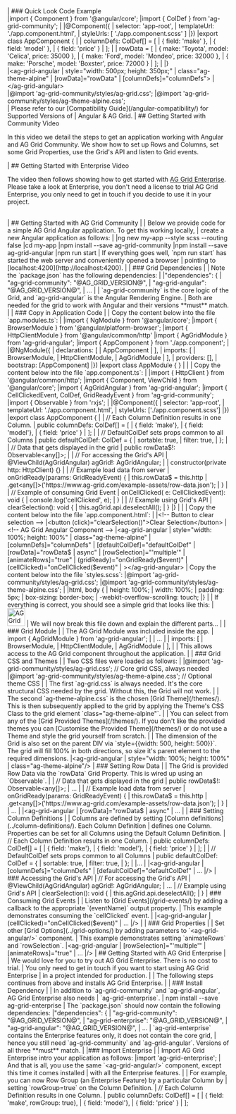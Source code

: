 <framework-specific-section frameworks="angular">
| ### Quick Look Code Example
</framework-specific-section>

<framework-specific-section frameworks="angular">
<tabs>

 <tabs-links>
 <open-in-cta type="stackblitz" href="https://stackblitz.com/edit/ag-grid-angular-hello-world" />
 </tabs-links>

<div tab-label="app.component.ts">
</framework-specific-section>

<framework-specific-section frameworks="angular">
<snippet transform={false} language="ts" lineNumbers="true">
|import { Component } from '@angular/core';
|import { ColDef } from 'ag-grid-community';
|
|@Component({
|    selector: 'app-root',
|    templateUrl: './app.component.html',
|    styleUrls: [ './app.component.scss' ]
|})
|export class AppComponent  {
|
|    columnDefs: ColDef[] = [
|        { field: 'make' },
|        { field: 'model' },
|        { field: 'price' }
|    ];
|
|    rowData = [
|        { make: 'Toyota', model: 'Celica', price: 35000 },
|        { make: 'Ford', model: 'Mondeo', price: 32000 },
|        { make: 'Porsche', model: 'Boxster', price: 72000 }
|    ];
|
|}
</snippet>
</framework-specific-section>

<framework-specific-section frameworks="angular">
</div>
<div tab-label="app.component.html">
</framework-specific-section>

<framework-specific-section frameworks="angular">
<snippet transform={false} language="html" lineNumbers="true">
|&lt;ag-grid-angular
|    style="width: 500px; height: 350px;"
|    class="ag-theme-alpine"
|    [rowData]="rowData"
|    [columnDefs]="columnDefs">
|&lt;/ag-grid-angular>
</snippet>
</framework-specific-section>

<framework-specific-section frameworks="angular">
</div>
<div tab-label="styles.scss">
</framework-specific-section>

<framework-specific-section frameworks="angular">
<snippet transform={false} language="scss" lineNumbers="true">
|@import 'ag-grid-community/styles/ag-grid.css';
|@import 'ag-grid-community/styles/ag-theme-alpine.css';
</snippet>
</framework-specific-section>

<framework-specific-section frameworks="angular">
</div>
</tabs>
<note>
| Please refer to our [Compatibility Guide](/angular-compatibility/) for Supported Versions of
| Angular & AG Grid.
</note>
</framework-specific-section>

<framework-specific-section frameworks="angular">
| ## Getting Started with Community Video
</framework-specific-section>

<framework-specific-section frameworks="angular">
<video-section id="_cRDVM6NlPk" title="Video Tutorial for Getting Started with AG Grid Community">
 <p>
     In this video we detail the steps to get an application working with Angular and AG Grid Community. We show how to set up Rows and Columns, set some Grid Properties, use the Grid's API and listen to Grid events.
 </p>
 </video-section> 
</framework-specific-section>

<framework-specific-section frameworks="angular">
| ## Getting Started with Enterprise Video
</framework-specific-section>

<framework-specific-section frameworks="angular">
<video-section id="xe6i3W6qW5k" title="Getting Started with AG Grid Enterprise">
 <p>
     The video then follows showing how to get started with <a href="../licensing/">AG Grid Enterprise</a>. Please take a look at Enterprise, you don't need a license to trial AG Grid Enterprise, you only need to get in touch if you decide to use it in your project.
 </p>
 <br/>
 </video-section>
</framework-specific-section>

<framework-specific-section frameworks="angular">
| ## Getting Started with AG Grid Community
|
| Below we provide code for a simple AG Grid Angular application. To get this working locally,
| create a new Angular application as follows:
|
</framework-specific-section>

<framework-specific-section frameworks="angular">
<snippet transform={false} language="bash">
|ng new my-app --style scss --routing false
|cd my-app
|npm install --save ag-grid-community
|npm install --save ag-grid-angular
|npm run start
</snippet>
</framework-specific-section>

<framework-specific-section frameworks="angular">
| If everything goes well, `npm run start` has started the web server and conveniently opened a browser
| pointing to [localhost:4200](http://localhost:4200).
|
| ### Grid Dependencies
|
| Note the `package.json` has the following dependencies:
|
</framework-specific-section>

<framework-specific-section frameworks="angular">
<snippet transform={false}>
|"dependencies": {
|    "ag-grid-community": "@AG_GRID_VERSION@",
|    "ag-grid-angular": "@AG_GRID_VERSION@",
|    ...
</snippet>
</framework-specific-section>

<framework-specific-section frameworks="angular">
|
| `ag-grid-community` is the core logic of the Grid, and `ag-grid-angular` is the Angular Rendering Engine.
| Both are needed for the grid to work with Angular and their versions **must** match.
|
| ### Copy in Application Code
|
| Copy the content below into the file `app.modules.ts`:
|
</framework-specific-section>

<framework-specific-section frameworks="angular">
<snippet transform={false}>
|import { NgModule } from '@angular/core';
|import { BrowserModule } from '@angular/platform-browser';
|import { HttpClientModule } from '@angular/common/http'
|import { AgGridModule } from 'ag-grid-angular';
|import { AppComponent } from './app.component';
|
|@NgModule({
|  declarations: [
|    AppComponent
|  ],
|  imports: [
|    BrowserModule,
|    HttpClientModule,
|    AgGridModule
|  ],
|  providers: [],
|  bootstrap: [AppComponent]
|})
|export class AppModule { }
|
</snippet>
</framework-specific-section>

<framework-specific-section frameworks="angular">
|
| Copy the content below into the file `app.component.ts`:
|
</framework-specific-section>

<framework-specific-section frameworks="angular">
<snippet transform="{false}">
|import { HttpClient } from '@angular/common/http';
|import { Component, ViewChild } from '@angular/core';
|import { AgGridAngular } from 'ag-grid-angular';
|import { CellClickedEvent, ColDef, GridReadyEvent } from 'ag-grid-community';
|import { Observable } from 'rxjs';
|
|@Component({
|  selector: 'app-root',
|  templateUrl: './app.component.html',
|  styleUrls: ['./app.component.scss']
|})
|export class AppComponent {
|
|  // Each Column Definition results in one Column.
|  public columnDefs: ColDef[] = [
|    { field: 'make'},
|    { field: 'model'},
|    { field: 'price' }
|  ];
|
|  // DefaultColDef sets props common to all Columns
|  public defaultColDef: ColDef = {
|    sortable: true,
|    filter: true,
|  };
|  
|  // Data that gets displayed in the grid
|  public rowData$!: Observable&lt;any[]>;
|
|  // For accessing the Grid's API
|  @ViewChild(AgGridAngular) agGrid!: AgGridAngular;
|
|  constructor(private http: HttpClient) {}
|
|  // Example load data from server
|  onGridReady(params: GridReadyEvent) {
|    this.rowData$ = this.http
|      .get&lt;any[]>('https://www.ag-grid.com/example-assets/row-data.json');
|  }
|
|  // Example of consuming Grid Event
|  onCellClicked( e: CellClickedEvent): void {
|    console.log('cellClicked', e);
|  }
|
|  // Example using Grid's API
|  clearSelection(): void {
|    this.agGrid.api.deselectAll();
|  }
|}
|
</snippet>
</framework-specific-section>

<framework-specific-section frameworks="angular">
|
| Copy the content below into the file `app.component.html`:
|
</framework-specific-section>

<framework-specific-section frameworks="angular">
<snippet transform="{false}">
|&lt;!-- Button to clear selection -->
|&lt;button (click)="clearSelection()">Clear Selection&lt;/button>
|&lt;!-- AG Grid Angular Component -->
|&lt;ag-grid-angular
|    style="width: 100%; height: 100%"
|    class="ag-theme-alpine"
|    [columnDefs]="columnDefs"
|    [defaultColDef]="defaultColDef"
|    [rowData]="rowData$ | async"
|    [rowSelection]="'multiple'"
|    [animateRows]="true"
|    (gridReady)="onGridReady($event)"
|    (cellClicked)="onCellClicked($event)"
|  >&lt;/ag-grid-angular>
</snippet> 
</framework-specific-section>


<framework-specific-section frameworks="angular">
| Copy the content below into the file `styles.scss`:
</framework-specific-section>

<framework-specific-section frameworks="angular">
<snippet transform={false} language="css">
|@import 'ag-grid-community/styles/ag-grid.css';
|@import 'ag-grid-community/styles/ag-theme-alpine.css';
|
|html, body {
|    height: 100%;
|    width: 100%;
|    padding: 5px;
|    box-sizing: border-box;
|    -webkit-overflow-scrolling: touch;
|}
</snippet>
</framework-specific-section>

<framework-specific-section frameworks="angular">
|
| If everything is correct, you should see a simple grid that looks like this:
|
</framework-specific-section>

<framework-specific-section frameworks="angular">
<img src="../../images/resources/getting-started/step1.png" alt="AG Grid in its simplest form" style="height: 2.5rem"/>
</framework-specific-section>

<framework-specific-section frameworks="angular">
| We will now break this file down and explain the different parts...
|
| ### Grid Module
|
| The AG Grid Module was included inside the app.
</framework-specific-section>

<framework-specific-section frameworks="angular">
<snippet transform={false} language="css">
| import { AgGridModule } from 'ag-grid-angular';
|
| ...
|
|  imports: [
|    BrowserModule,
|    HttpClientModule,
|    AgGridModule
|  ],
|
</snippet>
</framework-specific-section>


<framework-specific-section frameworks="angular">
| This allows access to the AG Grid component throughout the application.
|
| ### Grid CSS and Themes
|
| Two CSS files were loaded as follows:
|
</framework-specific-section>

<framework-specific-section frameworks="angular">
<snippet transform="{false}" language="css">
|@import 'ag-grid-community/styles/ag-grid.css'; // Core grid CSS, always needed
|@import 'ag-grid-community/styles/ag-theme-alpine.css'; // Optional theme CSS
</snippet>
</framework-specific-section>

<framework-specific-section frameworks="angular">
|
| The first `ag-grid.css` is always needed. It's the core structural CSS needed by the grid. Without this, the Grid will not work.
|
| The second `ag-theme-alpine.css` is the chosen [Grid Theme](/themes/). This is then subsequently applied to the grid by applying the Theme's CSS Class to the grid element `class="ag-theme-alpine"`.
|
| You can select from any of the [Grid Provided Themes](/themes/). If you don't like the provided themes you can [Customise the Provided Theme](/themes/) or do not use a Theme and style the grid yourself from scratch.
|
| The dimension of the Grid is also set on the parent DIV via `style={{width: 500, height: 500}}`. The grid will fill 100% in both directions, so size it's parent element to the required dimensions.
</framework-specific-section>

<framework-specific-section frameworks="angular">
<snippet transform={false} language="html">
|&lt;ag-grid-angular
|    style="width: 100%; height: 100%"
|    class="ag-theme-alpine"/>
</snippet>
</framework-specific-section>

<framework-specific-section frameworks="angular">
| ### Setting Row Data
|
| The Grid is provided Row Data via the `rowData` Grid Property. This is wired up using an `Observable`.
|
</framework-specific-section>

<framework-specific-section frameworks="angular">
<snippet transform="{false}">
| // Data that gets displayed in the grid
| public rowData$!: Observable&lt;any[]>;
| ...
|
| // Example load data from server
| onGridReady(params: GridReadyEvent) {
|   this.rowData$ = this.http
|     .get&lt;any[]>('https://www.ag-grid.com/example-assets/row-data.json');
| }
|
| ...
|
|&lt;ag-grid-angular
|    [rowData]="rowData$ | async"
|    ...
</snippet>
</framework-specific-section>

<framework-specific-section frameworks="angular">
|
| ### Setting Column Definitions
|
| Columns are defined by setting [Column definitions](../column-definitions/). Each Column Definition
| defines one Column. Properties can be set for all Columns using the Default Column Definition.
</framework-specific-section>

<framework-specific-section frameworks="angular">
<snippet transform={false}>
| // Each Column Definition results in one Column.
| public columnDefs: ColDef[] = [
|   { field: 'make'},
|   { field: 'model'},
|   { field: 'price' }
| ];
|
| // DefaultColDef sets props common to all Columns
| public defaultColDef: ColDef = {
|   sortable: true,
|   filter: true,
| };
|
|...
|
|&lt;ag-grid-angular
|    [columnDefs]="columnDefs"
|    [defaultColDef]="defaultColDef"
|    ...
|/>
</snippet>
</framework-specific-section>

<framework-specific-section frameworks="angular">
| ### Accessing the Grid's API
</framework-specific-section>

<framework-specific-section frameworks="angular">
<snippet transform="{false}">
| // For accessing the Grid's API
| @ViewChild(AgGridAngular) agGrid!: AgGridAngular;
| ...
| // Example using Grid's API
| clearSelection(): void {
|   this.agGrid.api.deselectAll();
| }
</snippet>
</framework-specific-section>

<framework-specific-section frameworks="angular">
| ### Consuming Grid Events
|
| Listen to [Grid Events](/grid-events/) by adding a callback to the appropriate `(eventName)` output property.
| This example demonstrates consuming the `cellClicked` event.
|
</framework-specific-section>

<framework-specific-section frameworks="angular">
<snippet transform={false} language="html">
|&lt;ag-grid-angular
|    (cellClicked)="onCellClicked($event)"
|    ...
|/>
</snippet>
</framework-specific-section>

<framework-specific-section frameworks="angular">
|
| ### Grid Properties
|
| Set other [Grid Options](../grid-options/) by adding parameters to `&lt;ag-grid-angular/>` component.
| This example demonstrates setting `animateRows` and `rowSelection`.
</framework-specific-section>

<framework-specific-section frameworks="angular">
<snippet transform="{false}">
|&lt;ag-grid-angular
|    [rowSelection]="'multiple'"
|    [animateRows]="true"
|    ...
|/>
</snippet>
</framework-specific-section>

<framework-specific-section frameworks="angular">
| ## Getting Started with AG Grid Enterprise
|
| We would love for you to try out AG Grid Enterprise. There is no cost to trial.
| You only need to get in touch if you want to start using AG Grid Enterprise
| in a project intended for production.
|
| The following steps continues from above and installs AG Grid Enterprise.
|
| ### Install Dependency
|
| In addition to `ag-grid-community` and `ag-grid-angular`, AG Grid Enterprise also needs
| `ag-grid-enterprise`.
</framework-specific-section>

<framework-specific-section frameworks="angular">
<snippet transform={false} language="bash">
| npm install --save ag-grid-enterprise
</snippet>
</framework-specific-section>

<framework-specific-section frameworks="angular">
| The `package.json` should now contain the following dependencies:
</framework-specific-section>

<framework-specific-section frameworks="angular">
<snippet transform={false}>
|"dependencies": {
|    "ag-grid-community": "@AG_GRID_VERSION@",
|    "ag-grid-enterprise": "@AG_GRID_VERSION@",
|    "ag-grid-angular": "@AG_GRID_VERSION@",
|    ...
</snippet>
</framework-specific-section>

<framework-specific-section frameworks="angular">
| `ag-grid-enterprise` contains the Enterprise features only, it does not contain the core grid,
| hence you still need `ag-grid-community` and `ag-grid-angular`. Versions of all three **must** match.
|
|### Import Enterprise
|
| Import AG Grid Enterprise intro your application as follows:
</framework-specific-section>
<framework-specific-section frameworks="angular">
<snippet transform={false}>
|import 'ag-grid-enterprise';
</snippet>
</framework-specific-section>

<framework-specific-section frameworks="angular">
| And that is all, you use the same `&lt;ag-grid-angular/>` component, except this time it comes installed
| with all the Enterprise features.
|
| For example, you can now Row Group (an Enterprise Feature) by a particular Column by
| setting `rowGroup=true` on the Column Definition.
</framework-specific-section>

<framework-specific-section frameworks="angular">
<snippet transform={false}>
| // Each Column Definition results in one Column.
| public columnDefs: ColDef[] = [
|   { field: 'make', rowGroup: true},
|   { field: 'model'},
|   { field: 'price' }
| ];
</snippet>
</framework-specific-section>
